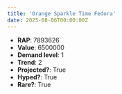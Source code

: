```yaml
---
title: 'Orange Sparkle Time Fedora'
date: 2025-08-06T00:00:00Z
---
```

- **RAP**: 7893626
- **Value**: 6500000
- **Demand level**: 1
- **Trend**: 2
- **Projected?**: True
- **Hyped?**: True
- **Rare?**: True
